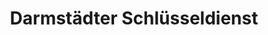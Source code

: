---
title: "Darmstädter Schlüsseldienst"
url: /darmstadt/darmstaedter-schluesseldienst/
shop: Schlüsseldienst
---